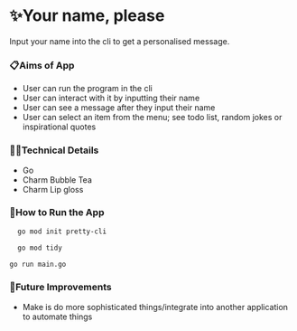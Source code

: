 # ✨Your name, please

Input your name into the cli to get a personalised message.

### 📋Aims of App

- User can run the program in the cli
- User can interact with it by inputting their name
- User can see a message after they input their name
- User can select an item from the menu; see todo list, random jokes or inspirational quotes

### 👩‍💻Technical Details

- Go
- Charm Bubble Tea
- Charm Lip gloss

### 🔧How to Run the App

```bash
  go mod init pretty-cli
```

```bash
  go mod tidy
```

```bash
go run main.go
```

### 💭Future Improvements

- Make is do more sophisticated things/integrate into another application to automate things
